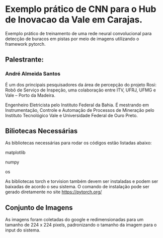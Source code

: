# Exemplo prático de CNN para o Hub de Inovacao da Vale em Carajas.

Exemplo prático de treinamento de uma rede neural convolucional para detecção de buracos em pistas por meio de imagens utilizando o framework pytorch.

## Palestrante: 

### André Almeida Santos

É um dos principais pesquisadores da área de percepção do projeto Rosi: Robô de Serviço de Inspeção, uma colaboração entre ITV, UFRJ, UFMG e Vale – Porto da Madeira.

Engenheiro Eletricista pelo Instituto Federal da Bahia. É mestrando em Instrumentação, Controle e Automação de Processos de Mineração pelo Instituto Tecnológico Vale e Universidade Federal de Ouro Preto.

## Biliotecas Necessárias

As bibliotecas necessárias para rodar os códigos estão listadas abaixo:


matplotlib

numpy

os


As bibliotecas torch e torvision também devem ser instaladas e podem ser baixadas de acordo o seu sistema. O comando de instalação pode ser gerado diretamente no site https://pytorch.org/

## Conjunto de Imagens

As imagens foram coletadas do google e redimensionadas para um tamanho de 224 x 224 pixels, padronizando o tamanho da imagem para o input do sistema.
